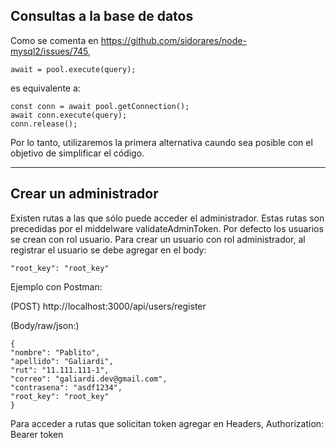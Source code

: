 ## Consultas a la base de datos

Como se comenta en https://github.com/sidorares/node-mysql2/issues/745,

```
await = pool.execute(query);
```

es equivalente a:

```
const conn = await pool.getConnection();
await conn.execute(query);
conn.release();
```

Por lo tanto, utilizaremos la primera alternativa caundo sea posible con el objetivo de simplificar el código.

---

## Crear un administrador

Existen rutas a las que sólo puede acceder el administrador. Estas rutas son precedidas por el middelware validateAdminToken. Por defecto los usuarios se crean con rol usuario. Para crear un usuario con rol administrador, al registrar el usuario se debe agregar en el body:

```
"root_key": "root_key"
```

Ejemplo con Postman:

(POST) http://localhost:3000/api/users/register

(Body/raw/json:)

```
{
"nombre": "Pablito",
"apellido": "Galiardi",
"rut": "11.111.111-1",
"correo": "galiardi.dev@gmail.com",
"contrasena": "asdf1234",
"root_key": "root_key"
}
```

Para acceder a rutas que solicitan token agregar en Headers, Authorization: Bearer token
